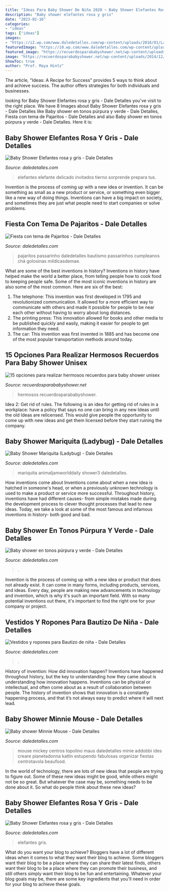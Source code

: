 ```yaml
---
title: "Ideas Para Baby Shower De Niña 2020 ~ Baby Shower Elefantes Rosa Y Gris"
description: "Baby shower elefantes rosa y gris"
date: "2023-02-16"
categories:
- "ideas"
tags: ["ideas"]
images:
- "https://i2.wp.com/www.daledetalles.com/wp-content/uploads/2016/01/Ladybug-baby-shower3.jpg"
featuredImage: "https://i0.wp.com/www.daledetalles.com/wp-content/uploads/2016/02/baby-shower11.jpg?resize=600%2C800"
featured_image: "https://recuerdosparababyshower.net/wp-content/uploads/2014/12/15-opciones-para-realizar-hermosos-recuerdos-para-baby-shower-unisex-7.jpg"
image: "https://recuerdosparababyshower.net/wp-content/uploads/2014/12/15-opciones-para-realizar-hermosos-recuerdos-para-baby-shower-unisex-7.jpg"
ShowToc: true
author: "Prof. Maya Hintz"
---
```



The article, "Ideas: A Recipe for Success" provides 5 ways to think about and achieve success. The author offers strategies for both individuals and businesses.

	

		
looking for Baby Shower Elefantes rosa y gris - Dale Detalles you've visit to the right place. We have 8 Images about Baby Shower Elefantes rosa y gris - Dale Detalles like Baby shower en tonos púrpura y verde - Dale Detalles, Fiesta con tema de Pajaritos - Dale Detalles and also Baby shower en tonos púrpura y verde - Dale Detalles. Here it is:
		
    
## Baby Shower Elefantes Rosa Y Gris - Dale Detalles

<img loading=lazy src="https://i0.wp.com/www.daledetalles.com/wp-content/uploads/2016/02/baby-shower7.jpg" onerror="this.onerror=null;this.src='https://tse4.mm.bing.net/th?id=OIP.3TOsMubfLP1IGKTZrOW7PQHaJ4&amp;pid=15.1';" alt="Baby Shower Elefantes rosa y gris - Dale Detalles">

_Source: daledetalles.com_

>elefantes elefante delicado invitados tierno sorprende prepara tus. 

	

Invention is the process of coming up with a new idea or invention. It can be something as small as a new product or service, or something even bigger like a new way of doing things. Inventions can have a big impact on society, and sometimes they are just what people need to start companies or solve problems.

    
## Fiesta Con Tema De Pajaritos - Dale Detalles

<img loading=lazy src="https://i0.wp.com/www.daledetalles.com/wp-content/uploads/2016/07/fiesta-de-pajaritos.jpg?resize=500%2C749" onerror="this.onerror=null;this.src='https://tse3.mm.bing.net/th?id=OIP.q8Z0Oo_jnS4nsNJN8FfHugHaLG&amp;pid=15.1';" alt="Fiesta con tema de Pajaritos - Dale Detalles">

_Source: daledetalles.com_

>pajaritos passarinho daledetalles bautismo passarinhos cumpleanos chá golosinas mildicasdemae. 

	

What are some of the best inventions in history?
Inventions in history have helped make the world a better place, from telling people how to cook food to keeping people safe. Some of the most iconic inventions in history are also some of the most common. Here are six of the best: 
1. The telephone: This invention was first developed in 1795 and revolutionized communication. It allowed for a more efficient way to communicate with others and made it possible for people to be near each other without having to worry about long distances. 
2. The printing press: This innovation allowed for books and other media to be published quickly and easily, making it easier for people to get information they need. 
3. The car: This invention was first invented in 1885 and has become one of the most popular transportation methods around today.

    
## 15 Opciones Para Realizar Hermosos Recuerdos Para Baby Shower Unisex

<img loading=lazy src="https://recuerdosparababyshower.net/wp-content/uploads/2014/12/15-opciones-para-realizar-hermosos-recuerdos-para-baby-shower-unisex-7.jpg" onerror="this.onerror=null;this.src='https://tse1.mm.bing.net/th?id=OIP.M3gBDBRXpGKxMLqlAbspTAHaJ4&amp;pid=15.1';" alt="15 opciones para realizar hermosos recuerdos para baby shower unisex">

_Source: recuerdosparababyshower.net_

>hermosos recuerdosparababyshower. 

	

Idea 2: Get rid of rules.
The following is an idea for getting rid of rules in a workplace: have a policy that says no one can bring in any new Ideas until the old Ideas are relicensed. This would give people the opportunity to come up with new ideas and get them licensed before they start ruining the company.

    
## Baby Shower Mariquita (Ladybug) - Dale Detalles

<img loading=lazy src="https://i2.wp.com/www.daledetalles.com/wp-content/uploads/2016/01/Ladybug-baby-shower3.jpg" onerror="this.onerror=null;this.src='https://tse4.mm.bing.net/th?id=OIP.LY8xX2LQi5qSQhHJPs4HyAHaNK&amp;pid=15.1';" alt="Baby Shower Mariquita (Ladybug) - Dale Detalles">

_Source: daledetalles.com_

>mariquita animaljamworlddaily shower3 daledetalles. 

	

How inventions come about
Inventions come about when a new idea is hatched in someone's head, or when a previously unknown technology is used to make a product or service more successful. Throughout history, inventions have had different causes- from simple mistakes made during the development process to clever thought processes that lead to new ideas. Today, we take a look at some of the most famous and infamous inventions in history- both good and bad.

    
## Baby Shower En Tonos Púrpura Y Verde - Dale Detalles

<img loading=lazy src="https://i2.wp.com/www.daledetalles.com/wp-content/uploads/2016/07/baby-shower-en-tono-purpura-y-verde16.jpg" onerror="this.onerror=null;this.src='https://tse1.mm.bing.net/th?id=OIP.N_Lsla1LVPu2-8X3FGH0FgHaJ4&amp;pid=15.1';" alt="Baby shower en tonos púrpura y verde - Dale Detalles">

_Source: daledetalles.com_

>. 

	

Invention is the process of coming up with a new idea or product that does not already exist. It can come in many forms, including products, services, and ideas. Every day, people are making new advancements in technology and invention, which is why it's such an important field. With so many potential inventions out there, it's important to find the right one for your company or project.

    
## Vestidos Y Ropones Para Bautizo De Niña - Dale Detalles

<img loading=lazy src="https://www.daledetalles.com/wp-content/uploads/2016/05/ropon-niña20.jpg" onerror="this.onerror=null;this.src='https://tse3.mm.bing.net/th?id=OIP.IUwuEuPUxkARfzDMfcZuGgAAAA&amp;pid=15.1';" alt="Vestidos y ropones para Bautizo de niña - Dale Detalles">

_Source: daledetalles.com_

>. 

	

History of invention: How did innovation happen?
Inventions have happened throughout history, but the key to understanding how they came about is understanding how innovation happens. Inventions can be physical or intellectual, and often come about as a result of collaboration between people. The history of invention shows that innovation is a constantly happening process, and that it’s not always easy to predict where it will next lead.

    
## Baby Shower Minnie Mouse - Dale Detalles

<img loading=lazy src="https://i1.wp.com/www.daledetalles.com/wp-content/uploads/2016/05/4-1.jpg" onerror="this.onerror=null;this.src='https://tse1.mm.bing.net/th?id=OIP.Z-LzH1ouziCBUc23rgylogHaJ7&amp;pid=15.1';" alt="Baby shower Minnie Mouse - Dale Detalles">

_Source: daledetalles.com_

>mouse mickey centros topolino maus daledetalles minie addobbi ides creare pianetadonna katlin estupendo fabulosas organizar fiestas centrotavola beaufood. 

	

In the world of technology, there are lots of new ideas that people are trying to figure out. Some of these new ideas might be good, while others might not be so great. But whatever the case may be, something needs to be done about it. So what do people think about these new ideas?

    
## Baby Shower Elefantes Rosa Y Gris - Dale Detalles

<img loading=lazy src="https://i0.wp.com/www.daledetalles.com/wp-content/uploads/2016/02/baby-shower11.jpg?resize=600%2C800" onerror="this.onerror=null;this.src='https://tse2.mm.bing.net/th?id=OIP._M0eZ_g2HJpMp_do6tcXNAHaJ4&amp;pid=15.1';" alt="Baby Shower Elefantes rosa y gris - Dale Detalles">

_Source: daledetalles.com_

>elefantes gris. 

	

What do you want your blog to achieve?
Bloggers have a lot of different ideas when it comes to what they want their blog to achieve. Some bloggers want their blog to be a place where they can share their latest finds, others want their blog to be a place where they can promote their business, and still others simply want their blog to be fun and entertaining. Whatever your blog goals may be, there are some key ingredients that you'll need in order for your blog to achieve these goals.

